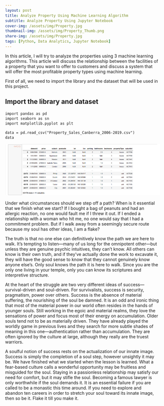 ```yaml
---
layout: post
title: Analyze Property Using Machine Learning Algorithm
subtitle: Analyze Property Using Jupyter Notebook
cover-img: /assets/img/Property.jpg
thumbnail-img: /assets/img/Property_Thumb.png
share-img: /assets/img/Property.jpg
tags: [Python, Data Analytics, Jupyter Notebook]
---
```



In this article, I will try to analyze the properties using 3 machine learning algorithms. This article will discuss the relationship between the facilities of a property
that you want to offer to customers and discuss a system that will offer the most profitable property types using machine learning.

First of all, we need to import the library and the dataset that will be used in this project.

## Import the library and dataset
~~~
import pandas as pd
import seaborn as sn
import matplotlib.pyplot as plt
~~~

~~~
data = pd.read_csv("Property_Sales_Canberra_2006-2019.csv")
data
~~~

![Dataset ](https://github.com/alvianpratama00/portfolio/blob/master/assets/img/Dataset.png?raw=true)


Under what circumstances should we step off a path? When is it essential that we finish what we start? If I bought a bag of peanuts and had an allergic reaction, no one would fault me if I threw it out. If I ended a relationship with a woman who hit me, no one would say that I had a commitment problem. But if I walk away from a seemingly secure route because my soul has other ideas, I am a flake?

The truth is that no one else can definitively know the path we are here to walk. It’s tempting to listen—many of us long for the omnipotent other—but unless they are genuine psychic intuitives, they can’t know. All others can know is their own truth, and if they’ve actually done the work to excavate it, they will have the good sense to know that they cannot genuinely know anyone else’s. Only soul knows the path it is here to walk. Since you are the only one living in your temple, only you can know its scriptures and interpretive structure.

At the heart of the struggle are two very different ideas of success—survival-driven and soul-driven. For survivalists, success is security, pragmatism, power over others. Success is the absence of material suffering, the nourishing of the soul be damned. It is an odd and ironic thing that most of the material power in our world often resides in the hands of younger souls. Still working in the egoic and material realms, they love the sensations of power and focus most of their energy on accumulation. Older souls tend not to be as materially driven. They have already played the worldly game in previous lives and they search for more subtle shades of meaning in this one—authentication rather than accumulation. They are often ignored by the culture at large, although they really are the truest warriors.

A soulful notion of success rests on the actualization of our innate image. Success is simply the completion of a soul step, however unsightly it may be. We have finished what we started when the lesson is learned. What a fear-based culture calls a wonderful opportunity may be fruitless and misguided for the soul. Staying in a passionless relationship may satisfy our need for comfort, but it may stifle the soul. Becoming a famous lawyer is only worthwhile if the soul demands it. It is an essential failure if you are called to be a monastic this time around. If you need to explore and abandon ten careers in order to stretch your soul toward its innate image, then so be it. Flake it till you make it.
